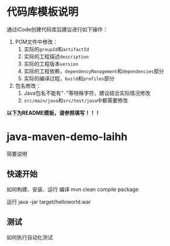 # 代码库模板说明
通过iCode创建代码库后建议进行如下操作：
1. POM文件中修改：
    1. 实际的`groupId`和`artifactId`
    2. 实际的工程描述`description`
    3. 实际的工程版本`version`
    4. 实际的工程依赖，`dependencyManagement`和`dependencies`部分
    5. 实际的编译过程，`build`和`profiles`部分
2. 包名修改：
    1. Java包名不能有"`-`"等特殊字符，建议结合实际情况修改
    2. `src/main/java`和`src/test/java`中都需要修改


**以下为README模板，请参照填写！！！**
# java-maven-demo-laihh
简要说明

## 快速开始
如何构建、安装、运行
编译
mvn clean compile package

运行
java -jar target/helloworld.war

## 测试
如何执行自动化测试


